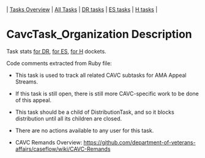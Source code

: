 | [Tasks Overview](../tasks-overview.md) | [All Tasks](../alltasks.md) | [DR tasks](../docket-DR/tasklist.md) | [ES tasks](../docket-ES/tasklist.md) | [H tasks](../docket-H/tasklist.md) |
# CavcTask_Organization Description

Task stats [for DR](../docket-DR/CavcTask_Organization.md), [for ES](../docket-ES/CavcTask_Organization.md), [for H](../docket-H/CavcTask_Organization.md) dockets.


<!-- class_comments:begin -->
<!-- Do not modify within this block; modify associated rb file instead and run comments_to_descriptions.py. -->
Code comments extracted from Ruby file:
* This task is used to track all related CAVC subtasks for AMA Appeal Streams.
* If this task is still open, there is still more CAVC-specific work to be done of this appeal.
* This task should be a child of DistributionTask, and so it blocks distribution until all its children are closed.
* There are no actions available to any user for this task.
  
* CAVC Remands Overview: https://github.com/department-of-veterans-affairs/caseflow/wiki/CAVC-Remands
<!-- class_comments:end -->
